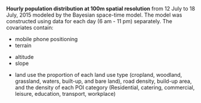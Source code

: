 
**Hourly population distribution at 100m spatial resolution** from 12 July to 18 July, 2015 modeled by the Bayesian space-time model. The model was constructed using data for each day (6 am - 11 pm) separately. The covariates contain:
+ mobile phone positioning
+ terrain
- altitude
- slope
+ land use the proportion of each land use type (cropland, woodland, grassland, waters, built-up, and bare land), road density, build-up area, and the density of each POI category (Residential, catering, commercial, leisure, education, transport, workplace)
